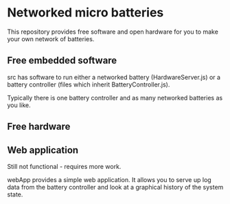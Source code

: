 # Networked micro batteries

This repository provides free software and open hardware for you to make your
own network of batteries.

## Free embedded software

src has software to run either a networked battery (HardwareServer.js)
or a battery controller (files which inherit BatteryController.js).

Typically there is one battery controller and as many networked batteries as
you like.

## Free hardware

## Web application

Still not functional - requires more work.

webApp provides a simple web application. It allows you to serve up log data
from the battery controller and look at a graphical history of the system state.

